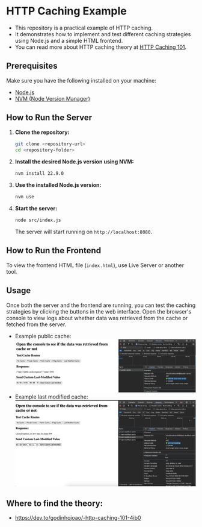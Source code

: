 # HTTP Caching Example

- This repository is a practical example of HTTP caching.
- It demonstrates how to implement and test different caching strategies using Node.js and a simple HTML frontend.
- You can read more about HTTP caching theory at [HTTP Caching 101](https://dev.to/godinhojoao/-http-caching-101-4ib0).

## Prerequisites

Make sure you have the following installed on your machine:

- [Node.js](https://nodejs.org/)
- [NVM (Node Version Manager)](https://github.com/nvm-sh/nvm#installing-and-updating)

## How to Run the Server

1. **Clone the repository:**

   ```bash
   git clone <repository-url>
   cd <repository-folder>
   ```

2. **Install the desired Node.js version using NVM:**

   ```bash
   nvm install 22.9.0
   ```

3. **Use the installed Node.js version:**

   ```bash
   nvm use
   ```

4. **Start the server:**

   ```bash
   node src/index.js
   ```

   The server will start running on `http://localhost:8080`.

## How to Run the Frontend

To view the frontend HTML file (`index.html`), use Live Server or another tool.

## Usage

Once both the server and the frontend are running, you can test the caching strategies by clicking the buttons in the web interface. Open the browser's console to view logs about whether data was retrieved from the cache or fetched from the server.

- Example public cache: <img src="./images/screenshot-public-cache-console.png">
- Example last modified cache: <img src="./images/screenshot-last-modified-cache.png">

## Where to find the theory:

- https://dev.to/godinhojoao/-http-caching-101-4ib0
